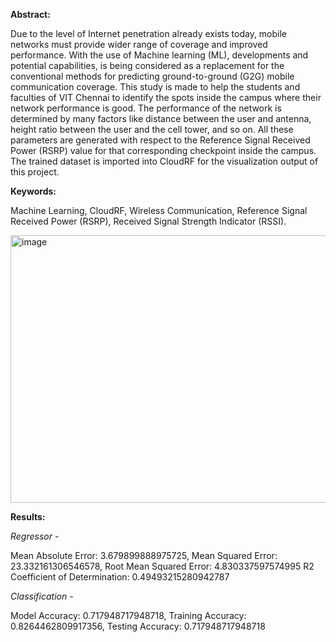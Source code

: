**Abstract:**

Due to the level of Internet penetration already exists today, mobile networks must provide wider range of coverage and improved performance. With the use of Machine learning (ML), developments and potential capabilities, is being considered as a replacement for the conventional methods for predicting ground-to-ground (G2G) mobile communication coverage. 
This study is made to help the students and faculties of VIT Chennai to identify the spots inside the campus where their network performance is good. The performance of the network is determined by many factors like distance between the user and antenna, height ratio between the user and the cell tower, and so on. 
All these parameters are generated with respect to the Reference Signal Received Power (RSRP) value for that corresponding checkpoint inside the campus. The trained dataset is imported into CloudRF for the visualization output of this project.

**Keywords:**

Machine Learning,	CloudRF, Wireless Communication, Reference Signal Received Power (RSRP), Received Signal Strength Indicator (RSSI).

<img width="940" height="428" alt="image" src="https://github.com/user-attachments/assets/2d9fc925-07db-46e0-a0a5-0739d12762dc" />

**Results:**

_Regressor -_

Mean Absolute Error: 3.679899888975725, Mean Squared Error: 23.332161306546578, Root Mean Squared Error: 4.830337597574995
R2 Coefficient of Determination:  0.49493215280942787

_Classification -_

Model Accuracy: 0.717948717948718, Training Accuracy: 0.8264462809917356, Testing Accuracy: 0.717948717948718


